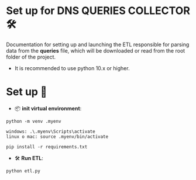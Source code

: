 # Set up for DNS QUERIES COLLECTOR 🛠

Documentation for setting up and launching the ETL responsible for parsing data from the **queries** file, which will be downloaded or read from the root folder of the project.

- It is recommended to use python 10.x or higher.

# Set up 📄

- 📦 **init virtual environment**:

```
python -m venv .myenv

windows: .\.myenv\Scripts\activate
linux o mac: source .myenv/bin/activate

pip install -r requirements.txt
```

- 🛠 **Run ETL**:

```
python etl.py
```
